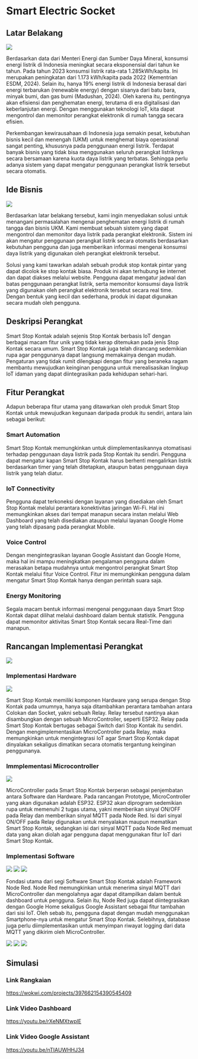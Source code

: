 # Smart Electric Socket

## Latar Belakang

![](/img/kota.png)

Berdasarkan data dari Menteri Energi dan Sumber Daya Mineral, konsumsi energi listrik di Indonesia meningkat secara eksponensial dari tahun ke tahun. Pada tahun 2023 konsumsi listrik rata-rata 1.285kWh/kapita. Ini merupakan peningkatan dari 1.173 kWh/kapita pada 2022 (Kementrian ESDM, 2024). Selain itu, hanya 19% energi listrik di Indonesia berasal dari energi terbarukan (renewable energy) dengan sisanya dari batu bara, minyak bumi, dan gas bumi (Madushan, 2024). Oleh karena itu, pentingnya akan efisiensi dan penghematan energi, terutama di era digitalisasi dan keberlanjutan energi. Dengan menggunakan teknologi IoT, kita dapat mengontrol dan memonitor perangkat elektronik di rumah tangga secara efisien.

Perkembangan kewirausahaan di Indonesia juga semakin pesat, kebutuhan bisnis kecil dan menengah (UKM) untuk menghemat biaya operasional sangat penting, khususnya pada penggunaan energi listrik. Terdapat banyak bisnis yang tidak bisa menggunakan seluruh perangkat listriknya secara bersamaan karena kuota daya listrik yang terbatas. Sehingga perlu adanya sistem yang dapat mengatur penggunaan perangkat listrik tersebut secara otomatis.

## Ide Bisnis

![](/img/bisnis.png)

Berdasarkan latar belakang tersebut, kami ingin menyediakan solusi untuk menangani permasalahan mengenai penghematan energi listrik di rumah tangga dan bisnis UKM. Kami membuat sebuah sistem yang dapat mengontrol dan memonitor daya listrik pada perangkat elektronik. Sistem ini akan mengatur penggunaan perangkat listrik secara otomatis berdasarkan kebutuhan pengguna dan juga memberikan informasi mengenai konsumsi daya listrik yang digunakan oleh perangkat elektronik tersebut.

Solusi yang kami tawarkan adalah sebuah produk stop kontak pintar yang dapat dicolok ke stop kontak biasa. Produk ini akan terhubung ke internet dan dapat diakses melalui website. Pengguna dapat mengatur jadwal dan batas penggunaan perangkat listrik, serta memonitor konsumsi daya listrik yang digunakan oleh perangkat elektronik tersebut secara real time. Dengan bentuk yang kecil dan sederhana, produk ini dapat digunakan secara mudah oleh pengguna.

## Deskripsi Perangkat

Smart Stop Kontak adalah sejenis Stop Kontak berbasis IoT dengan berbagai macam fitur unik yang tidak kerap ditemukan pada jenis Stop Kontak secara umum. Smart Stop Kontak juga telah dirancang sedemikian rupa agar penggunanya dapat langsung memakainya dengan mudah. Pengaturan yang tidak rumit dilengkapi dengan fitur yang beraneka ragam membantu mewujudkan keinginan pengguna untuk merealisasikan lingkup IoT idaman yang dapat diintegrasikan pada kehidupan sehari-hari.

## Fitur Perangkat

Adapun beberapa fitur utama yang ditawarkan oleh produk Smart Stop Kontak untuk mewujudkan kegunaan daripada produk itu sendiri, antara lain sebagai berikut:

### Smart Automation

Smart Stop Kontak memungkinkan untuk diimplementasikannya otomatisasi terhadap penggunaan daya listrik pada Stop Kontak itu sendiri. Pengguna dapat mengatur kapan Smart Stop Kontak harus berhenti mengalirkan listrik berdasarkan timer yang telah ditetapkan, ataupun batas penggunaan daya listrik yang telah diatur.

### IoT Connectivity

Pengguna dapat terkoneksi dengan layanan yang disediakan oleh Smart Stop Kontak melalui perantara konektivitas jaringan Wi-Fi. Hal ini memungkinkan akses dari tempat manapun secara instan melalui Web Dashboard yang telah disediakan ataupun melalui layanan Google Home yang telah dipasang pada perangkat Mobile.

### Voice Control

Dengan mengintegrasikan layanan Google Assistant dan Google Home, maka hal ini mampu meningkatkan pengalaman pengguna dalam merasakan betapa mudahnya untuk mengontrol perangkat Smart Stop Kontak melalui fitur Voice Control. Fitur ini memungkinkan pengguna dalam mengatur Smart Stop Kontak hanya dengan perintah suara saja.

### Energy Monitoring

Segala macam bentuk informasi mengenai penggunaan daya Smart Stop Kontak dapat dilihat melalui dashboard dalam bentuk statistik. Pengguna dapat memonitor aktivitas Smart Stop Kontak secara Real-Time dari manapun.

## Rancangan Implementasi Perangkat

![](/img/implementasi.png)

### Implementasi Hardware

![](/img/hardware.png)

Smart Stop Kontak memiliki komponen Hardware yang serupa dengan Stop Kontak pada umumnya, hanya saja ditambahkan perantara tambahan antara Colokan dan Socket, yakni sebuah Relay. Relay tersebut nantinya akan disambungkan dengan sebuah MicroController, seperti ESP32. Relay pada Smart Stop Kontak bertugas sebagai Switch dari Stop Kontak itu sendiri. Dengan mengimplementasikan MicroController pada Relay, maka memungkinkan untuk mengintegrasi IoT agar Smart Stop Kontak dapat dinyalakan sekaligus dimatikan secara otomatis tergantung keinginan penggunanya.

### Immplementasi Microcontroller

![](/img/microcontroller.png)

MicroController pada Smart Stop Kontak berperan sebagai penjembatan antara Software dan Hardware. Pada rancangan Prototype, MicroController yang akan digunakan adalah ESP32. ESP32 akan diprogram sedemikian rupa untuk memenuhi 2 tugas utama, yakni memberikan sinyal ON/OFF pada Relay dan memberikan sinyal MQTT pada Node Red. Isi dari sinyal ON/OFF pada Relay digunakan untuk menyalakan maupun mematikan Smart Stop Kontak, sedangkan isi dari sinyal MQTT pada Node Red memuat data yang akan diolah agar pengguna dapat menggunakan fitur IoT dari Smart Stop Kontak.

### Implementasi Software

![](/img/socket1.png)
![](/img/socket2.png)
![](/img/socket3.png)

Fondasi utama dari segi Software Smart Stop Kontak adalah Framework Node Red. Node Red memungkinkan untuk menerima sinyal MQTT dari MicroController dan mengolahnya agar dapat ditampilkan dalam bentuk dashboard untuk pengguna. Selain itu, Node Red juga dapat diintegrasikan dengan Google Home sekaligus Google Assistant sebagai fitur tambahan dari sisi IoT. Oleh sebab itu, pengguna dapat dengan mudah menggunakan Smartphone-nya untuk mengatur Smart Stop Kontak. Selebihnya, database juga perlu diimplementasikan untuk menyimpan riwayat logging dari data MQTT yang dikirim oleh MicroController.

![](/img/googleAssistant3.png)
![](/img/googleAssistant1.png)
![](/img/googleAssistant2.png)

## Simulasi

### Link Rangkaian

https://wokwi.com/projects/397662154390545409

### Link Video Dashboard

https://youtu.be/rXeNMXtwplE

### Link Video Google Assistant

https://youtu.be/nTIAUWHHJ34
